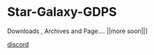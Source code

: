 # Star-Galaxy-GDPS
Downloads , Archives and Page.... ||more soon||]

[discord](https://discord.gg/7S3fwnuWeE)
